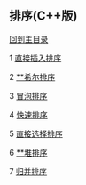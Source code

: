 ## 排序(C++版)

[回到主目录](https://github.com/luofengmacheng/algorithms)

1 [直接插入排序](https://github.com/luofengmacheng/algorithms/blob/master/data_struct/sort/insert_sort.cpp)

2 [**希尔排序](https://github.com/luofengmacheng/algorithms/blob/master/data_struct/sort/shell_sort.cpp)

3 [冒泡排序](https://github.com/luofengmacheng/algorithms/blob/master/data_struct/sort/bubble_sort.cpp)

4 [快速排序](https://github.com/luofengmacheng/algorithms/blob/master/data_struct/sort/quick_sort.cpp)

5 [直接选择排序](https://github.com/luofengmacheng/algorithms/blob/master/data_struct/sort/select_sort.cpp)

6 [**堆排序](https://github.com/luofengmacheng/algorithms/blob/master/data_struct/sort/heap_sort.cpp)

7 [归并排序](https://github.com/luofengmacheng/algorithms/blob/master/data_struct/sort/merge_sort.cpp)
